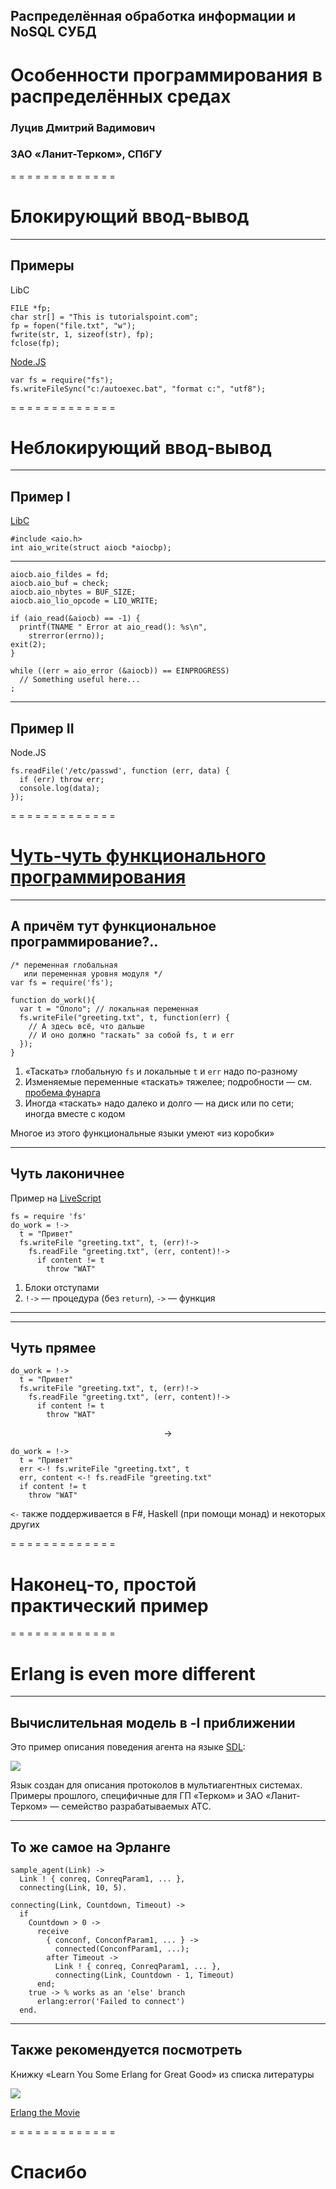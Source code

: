## Распределённая обработка информации и NoSQL СУБД

# Особенности программирования в распределённых средах

### Луцив Дмитрий Вадимович
### ЗАО «Ланит-Терком», СПбГУ

= = = = = = = = = = = = =
# Блокирующий ввод-вывод <!-- .element style="color: blue;" -->
<!-- .slide: data-background="images/5-min-break.jpg" data-background-size="contain" data-background-color="#98090D" -->

- - - - - - - - - - - - -
## Примеры

LibC

    FILE *fp;
    char str[] = "This is tutorialspoint.com";
    fp = fopen("file.txt", "w");
    fwrite(str, 1, sizeof(str), fp);
    fclose(fp);

[Node.JS](https://nodejs.org/api/fs.html#fs_fs_writefilesync_file_data_options)

    var fs = require("fs");
    fs.writeFileSync("c:/autoexec.bat", "format c:", "utf8");

= = = = = = = = = = = = =
# Неблокирующий ввод-вывод <!-- .element style="color: yellow;" -->
<!-- .slide: data-background="images/grok.jpg" -->

- - - - - - - - - - - - -
## Пример I

[LibC](http://man7.org/linux/man-pages/man3/aio_write.3.html)

    #include <aio.h>
    int aio_write(struct aiocb *aiocbp);

---

    aiocb.aio_fildes = fd;
    aiocb.aio_buf = check;
    aiocb.aio_nbytes = BUF_SIZE;
    aiocb.aio_lio_opcode = LIO_WRITE;

    if (aio_read(&aiocb) == -1) {
      printf(TNAME " Error at aio_read(): %s\n",
        strerror(errno));
    exit(2);
    }

    while ((err = aio_error (&aiocb)) == EINPROGRESS)
      // Something useful here...
    ;

- - - - - - - - - - - - -
## Пример II

Node.JS

    fs.readFile('/etc/passwd', function (err, data) {
      if (err) throw err;
      console.log(data);
    });

= = = = = = = = = = = = =
# [Чуть-чуть функционального программирования](http://lisperati.com/) <!-- .element style="color: blue;" -->
<!-- .slide: data-background="images/different.jpg" data-background-size="contain" data-background-color="white" -->

- - - - - - - - - - - - -
## А причём тут функциональное программирование?..

    /* переменная глобальная
       или переменная уровня модуля */
    var fs = require('fs');
    
    function do_work(){
      var t = "Ололо"; // локальная переменная
      fs.writeFile("greeting.txt", t, function(err) {
        // А здесь всё, что дальше
        // И оно должно "таскать" за собой fs, t и err
      });
    }

1. «Таскать» глобальную `fs` и локальные `t` и `err` надо по-разному
2. Изменяемые переменные «таскать» тяжелее; подробности — см. [пробема фунарга](https://en.wikipedia.org/wiki/Funarg_problem)
3. Иногда «таскать» надо далеко и долго — на диск или по сети; иногда вместе с кодом

Многое из этого функциональные языки умеют «из коробки»

- - - - - - - - - - - - -
## Чуть лаконичнее

Пример на [LiveScript](http://livescript.net/)

    fs = require 'fs'
    do_work = !->
      t = "Привет"
      fs.writeFile "greeting.txt", t, (err)!->
        fs.readFile "greeting.txt", (err, content)!->
          if content != t
            throw "WAT"

1. Блоки отступами
2. `!->` — процедура (без `return`), `->` — функция

- - - - - - - - - - - - -
<!-- .slide: data-background="images/deflected-tree.jpg" -->

- - - - - - - - - - - - -
## Чуть прямее

    do_work = !->
      t = "Привет"
      fs.writeFile "greeting.txt", t, (err)!->
        fs.readFile "greeting.txt", (err, content)!->
          if content != t
            throw "WAT"

$$\rightarrow$$

    do_work = !->
      t = "Привет"
      err <-! fs.writeFile "greeting.txt", t
      err, content <-! fs.readFile "greeting.txt"
      if content != t
        throw "WAT"

`<-` также поддерживается в F#, Haskell (при помощи монад) и некоторых других

= = = = = = = = = = = = =
# Наконец-то, простой практический пример
<!-- .slide: data-background="images/atlast.jpg" -->

= = = = = = = = = = = = =
# Erlang is even more different <!-- .element: style="color: blue;" -->
<!-- .slide: data-background="images/squid.png" data-background-size="contain" data-background-color="white" -->

- - - - - - - - - - - - -
## Вычислительная модель в -I приближении

Это пример описания поведения агента на языке [SDL](https://en.wikipedia.org/wiki/Specification_and_Description_Language):

[![](images/SdlStateMachine.png)](images/SdlStateMachine.png)

Язык создан для описания протоколов в мультиагентных системах. Примеры прошлого,
специфичные для ГП «Терком» и ЗАО «Ланит-Терком» — семейство разрабатываемых АТС.

- - - - - - - - - - - - -
## То же самое на Эрланге

    sample_agent(Link) ->
      Link ! { conreq, ConreqParam1, ... },
      connecting(Link, 10, 5).

    connecting(Link, Countdown, Timeout) ->
      if
        Countdown > 0 ->
          receive
            { conconf, ConconfParam1, ... } ->
              connected(ConconfParam1, ...);
            after Timeout ->
              Link ! { conreq, ConreqParam1, ... },
              connecting(Link, Countdown - 1, Timeout)
          end;
        true -> % works as an 'else' branch
          erlang:error('Failed to connect')
      end.

- - - - - - - - - - - - -
## Также рекомендуется посмотреть

Книжку «Learn You Some Erlang for Great Good» из списка литературы

![](images/erlang-the-movie.png) <!-- .element style="margin-left: 500px; margin-right: auto; width: 600px;" -->

[Erlang the Movie](http://learnyousomeerlang.com/static/img/erlang-the-movie.png)

= = = = = = = = = = = = =
# Спасибо

